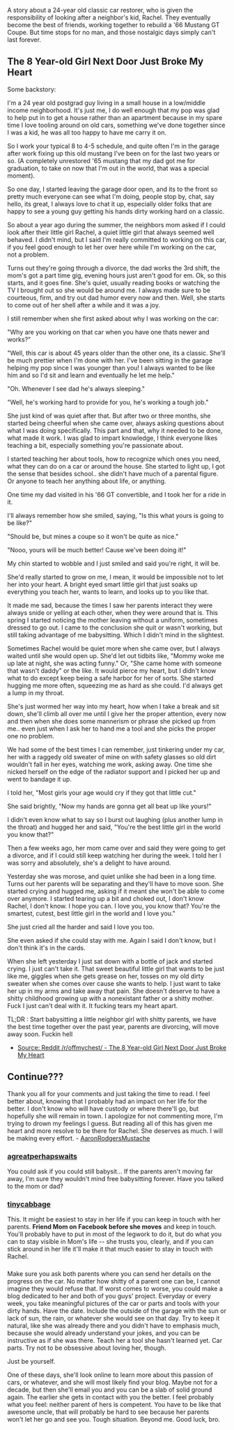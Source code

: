 A story about a 24-year old classic car restorer, who is given the responsibility of looking after a neighbor's kid, Rachel. They eventually become the best of friends, working together to rebuild a '66 Mustang GT Coupe. But time stops for no man, and those nostalgic days simply can't last forever.

## The 8 Year-old Girl Next Door Just Broke My Heart

Some backstory:

I'm a 24 year old postgrad guy living in a small house in a low/middle income neighborhood. It's just me, I do well enough that my pop was glad to help put in to get a house rather than an apartment because in my spare time I love tooling around on old cars, something we've done together since I was a kid, he was all too happy to have me carry it on.

So I work your typical 8 to 4-5 schedule, and quite often I'm in the garage after work fixing up this old mustang I've been on for the last two years or so. (A completely unrestored '65 mustang that my dad got me for graduation, to take on now that I'm out in the world, that was a special moment).

So one day, I started leaving the garage door open, and its to the front so pretty much everyone can see what I'm doing, people stop by, chat, say hello, its great, I always love to chat it up, especially older folks that are happy to see a young guy getting his hands dirty working hard on a classic.

So about a year ago during the summer, the neighbors mom asked if I could look after their little girl Rachel, a quiet little girl that always seemed well behaved. I didn't mind, but I said I'm really committed to working on this car, if you feel good enough to let her over here while I'm working on the car, not a problem.

Turns out they're going through a divorce, the dad works the 3rd shift, the mom's got a part time gig, evening hours just aren't good for em. Ok, so this starts, and it goes fine. She's quiet, usually reading books or watching the TV I brought out so she would be around me. I always made sure to be courteous, firm, and try out dad humor every now and then. Well, she starts to come out of her shell after a while and it was a joy.

I still remember when she first asked about why I was working on the car:

"Why are you working on that car when you have one thats newer and works?"

"Well, this car is about 45 years older than the other one, its a classic. She'll be much prettier when I'm done with her. I've been sitting in the garage helping my pop since I was younger than you! I always wanted to be like him and so I'd sit and learn and eventually he let me help."

"Oh. Whenever I see dad he's always sleeping."

"Well, he's working hard to provide for you, he's working a tough job."

She just kind of was quiet after that. But after two or three months, she started being cheerful when she came over, always asking questions about what I was doing specifically. This part and that, why it needed to be done, what made it work. I was glad to impart knowledge, I think everyone likes teaching a bit, especially something you're passionate about.

I started teaching her about tools, how to recognize which ones you need, what they can do on a car or around the house. She started to light up, I got the sense that besides school.. she didn't have much of a parental figure. Or anyone to teach her anything about life, or anything.

One time my dad visited in his '66 GT convertible, and I took her for a ride in it.

I'll always remember how she smiled, saying, "Is this what yours is going to be like?"

"Should be, but mines a coupe so it won't be quite as nice."

"Nooo, yours will be much better! Cause we've been doing it!"

My chin started to wobble and I just smiled and said you're right, it will be.

She'd really started to grow on me, I mean, it would be impossible not to let her into your heart. A bright eyed smart little girl that just soaks up everything you teach her, wants to learn, and looks up to you like that.

It made me sad, because the times I saw her parents interact they were always snide or yelling at each other, when they were around that is. This spring I started noticing the mother leaving without a uniform, sometimes dressed to go out. I came to the conclusion she quit or wasn't working, but still taking advantage of me babysitting. Which I didn't mind in the slightest.

Sometimes Rachel would be quiet more when she came over, but I always waited until she would open up. She'd let out tidbits like, "Mommy woke me up late at night, she was acting funny." Or, "She came home with someone that wasn't daddy" or the like. It would pierce my heart, but I didn't know what to do except keep being a safe harbor for her of sorts. She started hugging me more often, squeezing me as hard as she could. I'd always get a lump in my throat.

She's just wormed her way into my heart, how when I take a break and sit down, she'll climb all over me until I give her the proper attention, every now and then when she does some mannerism or phrase she picked up from me.. even just when I ask her to hand me a tool and she picks the proper one no problem.

We had some of the best times I can remember, just tinkering under my car, her with a raggedy old sweater of mine on with safety glasses so old dirt wouldn't fall in her eyes, watching me work, asking away. One time she nicked herself on the edge of the radiator support and I picked her up and went to bandage it up.

I told her, "Most girls your age would cry if they got that little cut."

She said brightly, "Now my hands are gonna get all beat up like yours!"

I didn't even know what to say so I burst out laughing (plus another lump in the throat) and hugged her and said, "You're the best little girl in the world you know that?"

Then a few weeks ago, her mom came over and said they were going to get a divorce, and if I could still keep watching her during the week. I told her I was sorry and absolutely, she's a delight to have around.

Yesterday she was morose, and quiet unlike she had been in a long time. Turns out her parents will be separating and they'll have to move soon. She started crying and hugged me, asking if it meant she won't be able to come over anymore. I started tearing up a bit and choked out, I don't know Rachel, I don't know. I hope you can. I love you, you know that? You're the smartest, cutest, best little girl in the world and I love you."

She just cried all the harder and said I love you too.

She even asked if she could stay with me. Again I said I don't know, but I don't think it's in the cards.

When she left yesterday I just sat down with a bottle of jack and started crying. I just can't take it. That sweet beautiful little girl that wants to be just like me, giggles when she gets grease on her, tosses on my old dirty sweater when she comes over cause she wants to help. I just want to take her up in my arms and take away that pain. She doesn't deserve to have a shitty childhood growing up with a nonexistant father or a shitty mother. Fuck I just can't deal with it. It fucking tears my heart apart.

TL;DR : Start babysitting a little neighbor girl with shitty parents, we have the best time together over the past year, parents are divorcing, will move away soon. Fuckin hell

* [Source: Reddit /r/offmychest/ - The 8 Year-old Girl Next Door Just Broke My Heart](http://www.reddit.com/r/offmychest/comments/2c6qiq/the_8_year_old_girl_next_door_just_broke_my_heart/)

## Continue???

Thank you all for your comments and just taking the time to read. I feel better about, knowing that I probably had an impact on her life for the better. I don't know who will have custody or where there'll go, but hopefully she will remain in town. I apologize for not commenting more, I'm trying to drown my feelings I guess. But reading all of this has given me heart and more resolve to be there for Rachel. She deserves as much. I will be making every effort. - [AaronRodgersMustache](http://www.reddit.com/r/offmychest/comments/2c6qiq/the_8_year_old_girl_next_door_just_broke_my_heart/cjcnnfx)

### [agreatperhapswaits](http://www.reddit.com/r/offmychest/comments/2c6qiq/the_8_year_old_girl_next_door_just_broke_my_heart/cjcsepu)

You could ask if you could still babysit... If the parents aren't moving far away, I'm sure they wouldn't mind free babysitting forever. Have you talked to the mom or dad?

### [tinycabbage](http://www.reddit.com/r/offmychest/comments/2c6qiq/the_8_year_old_girl_next_door_just_broke_my_heart/cjcty8m)

This.  It might be easiest to stay in her life if you can keep in touch with her parents.  **Friend Mom on Facebook before she moves** and keep in touch.  You'll probably have to put in most of the legwork to do it, but do what you can to stay visible in Mom's life -- she trusts you, clearly, and if you can stick around in her life it'll make it that much easier to stay in touch with Rachel.

### 


Make sure you ask both parents where you can send her details on the progress on the car. No matter how shitty of a parent one can be, I cannot imagine they would refuse that. If worst comes to worse, you could make a blog dedicated to her and both of you guys' project. Everyday or every week, you take meaningful pictures of the car or parts and tools with your dirty hands. Have the date. Include the outside of the garage with the sun or lack of sun, the rain, or whatever she would see on that day. Try to keep it natural, like she was already there and you didn't have to emphasis much, because she would already understand your jokes, and you can be instructive as if she was there. Teach her a tool she hasn't learned yet. Car parts. Try not to be obsessive about loving her, though.

Just be yourself.

One of these days, she'll look online to learn more about this passion of cars, or whatever, and she will most likely find your blog. Maybe not for a decade, but then she'll email you and you can be a slab of solid ground again. The earlier she gets in contact with you the better. I feel probably what you feel: neither parent of hers is competent. You have to be like that awesome uncle, that will probably be hard to see because her parents won't let her go and see you. Tough situation. Beyond me. Good luck, bro.

